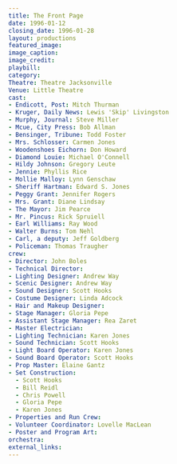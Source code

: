 ```yaml
---
title: The Front Page
date: 1996-01-12
closing_date: 1996-01-28
layout: productions
featured_image:
image_caption:
image_credit:
playbill:
category:
Theatre: Theatre Jacksonville
Venue: Little Theatre
cast:
- Endicott, Post: Mitch Thurman
- Kruger, Daily News: Lewis 'Skip' Livingston
- Murphy, Journal: Steve Miller
- Mcue, City Press: Bob Allman
- Bensinger, Tribune: Todd Foster
- Mrs. Schlosser: Carmen Jones
- Woodenshoes Eichorn: Don Howard
- Diamond Louie: Michael O'Connell
- Hildy Johnson: Gregory Leute
- Jennie: Phyllis Rice
- Mollie Malloy: Lynn Genschaw
- Sheriff Hartman: Edward S. Jones
- Peggy Grant: Jennifer Rogers
- Mrs. Grant: Diane Lindsay
- The Mayor: Jim Pearce
- Mr. Pincus: Rick Spruiell
- Earl Williams: Ray Wood
- Walter Burns: Tom Nehl
- Carl, a deputy: Jeff Goldberg
- Policeman: Thomas Traugher
crew:
- Director: John Boles
- Technical Director:
- Lighting Designer: Andrew Way
- Scenic Designer: Andrew Way
- Sound Designer: Scott Hooks
- Costume Designer: Linda Adcock
- Hair and Makeup Designer:
- Stage Manager: Gloria Pepe
- Assistant Stage Manager: Rea Zaret
- Master Electrician:
- Lighting Technician: Karen Jones
- Sound Technician: Scott Hooks
- Light Board Operator: Karen Jones
- Sound Board Operator: Scott Hooks
- Prop Master: Elaine Gantz
- Set Construction:
  - Scott Hooks
  - Bill Reidl
  - Chris Powell
  - Gloria Pepe
  - Karen Jones
- Properties and Run Crew:
- Volunteer Coordinator: Lovelle MacLean
- Poster and Program Art:
orchestra:
external_links:
---
```

